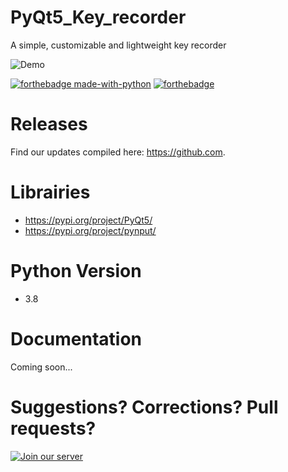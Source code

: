 # PyQt5_Key_recorder
A simple, customizable and lightweight key recorder

![Demo](https://i.ibb.co/3BSfqr6/index.png)

[![forthebadge made-with-python](http://ForTheBadge.com/images/badges/made-with-python.svg)](https://www.python.org/)
[![forthebadge](https://forthebadge.com/images/badges/built-by-developers.svg)](https://forthebadge.com)

Releases
===========

Find our updates compiled here: https://github.com.


Librairies
===============

- https://pypi.org/project/PyQt5/
- https://pypi.org/project/pynput/

Python Version
===============

- 3.8

Documentation
===============

Coming soon...

Suggestions? Corrections? Pull requests?
===============
[![Join our server](https://img.shields.io/discord/308323056592486420.svg)](https://discordapp.com/invite/zcWp9sC) 
